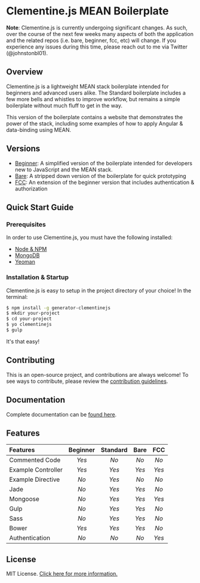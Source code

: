 # Clementine.js MEAN Boilerplate

**Note**: Clementine.js is currently undergoing significant changes. As such, over the course of the next few weeks many aspects of both the application and the related repos (i.e. bare, beginner, fcc, etc) will change. If you experience any issues during this time, please reach out to me via Twitter (@johnstonbl01). 

## Overview

Clementine.js is a lightweight MEAN stack boilerplate intended for beginners and advanced users alike. The Standard boilerplate includes a few more bells and whistles to improve workflow, but remains a simple boilerplate without much fluff to get in the way. 

This version of the boilerplate contains a website that demonstrates the power of the stack, including some examples of how to apply Angular & data-binding using MEAN.

## Versions

- [Beginner](https://github.com/johnstonbl01/clementinejs-beginner): A simplified version of the boilerplate intended for developers new to JavaScript and the MEAN stack.
- [Bare](https://github.com/johnstonbl01/clementinejs-bare): A stripped down version of the boilerplate for quick prototyping
- [FCC](https://github.com/johnstonbl01/clementinejs-fcc): An extension of the beginner version that includes authentication & authorization

## Quick Start Guide

### Prerequisites

In order to use Clementine.js, you must have the following installed:

- [Node & NPM](https://nodejs.org/)
- [MongoDB](http://www.mongodb.org/)
- [Yeoman](http://yeoman.io/)

### Installation & Startup

Clementine.js is easy to setup in the project directory of your choice! In the terminal:

```bash
$ npm install -g generator-clementinejs
$ mkdir your-project
$ cd your-project
$ yo clementinejs
$ gulp
```

It's that easy!

## Contributing

This is an open-source project, and contributions are always welcome! To see ways to contribute, please review the [contribution guidelines](http://johnstonbl01.github.io/clementinejs/developers/contributing.html).

## Documentation

Complete documentation can be [found here](http://johnstonbl01.github.io/clementinejs).

## Features

| Features 				| Beginner 	| Standard 	| Bare 		| FCC 		|
|:---------				|:--------:	|:--------:	|:---------:|:---------:|
| Commented Code		| _Yes_ 	| _No_ 		| _No_		| _No_		|
| Example Controller 	| _Yes_ 	| _Yes_		| _Yes_		| _Yes_		|
| Example Directive 	| _No_ 		| _Yes_		| _No_		| _No_		|
| Jade					| _No_ 		| _Yes_ 	| _Yes_	 	| _No_		|
| Mongoose				| _No_		| _Yes_		| _Yes_		| _Yes_		|
| Gulp				 	| _No_		| _Yes_		| _Yes_		| _No_		|
| Sass					| _No_		| _Yes_		| _Yes_		| _No_		|
| Bower					| _Yes_		| _Yes_		| _Yes_		| _No_		|
| Authentication		| _No_		| _No_		| _No_		| _Yes_		|

## License

MIT License. [Click here for more information.](LICENSE.md)
